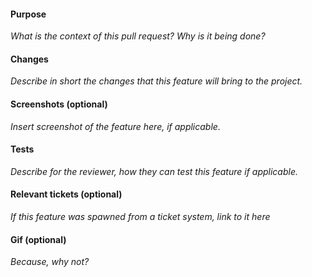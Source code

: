 #### Purpose
*What is the context of this pull request? Why is it being done?*

#### Changes
*Describe in short the changes that this feature will bring to the project.*

#### Screenshots (optional)
*Insert screenshot of the feature here, if applicable.*

#### Tests
*Describe for the reviewer, how they can test this feature if applicable.*

#### Relevant tickets (optional)
*If this feature was spawned from a ticket system, link to it here*

#### Gif (optional)
*Because, why not?*
![]()
